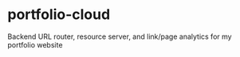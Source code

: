 # portfolio-cloud
Backend URL router, resource server, and link/page analytics for my portfolio website
